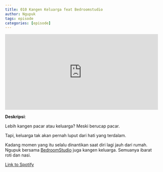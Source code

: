 ```yaml
---
title: 010 Kangen Keluarga feat Bedroomstudio
author: Ngupuk
tags: episode
categories: [episode]
---
```


<iframe src="https://open.spotify.com/embed/episode/1n36pzI3yqKtUjSjveR6Kx" width="100%" height="250" frameborder="0" allowtransparency="true" allow="encrypted-media"></iframe>

**Deskripsi**:

Lebih kangen pacar atau keluarga? Meski berucap pacar.

Tapi, keluarga tak akan pernah luput dari hati yang terdalam.

Kadang momen yang itu selalu dinantikan saat diri lagi jauh dari rumah. Ngupuk bersama [BedroomStudio](https://www.instagram.com/bedroomstudio_) juga kangen keluarga. Semuanya ibarat roti dan nasi.

[Link to Spotify](https://open.spotify.com/episode/1n36pzI3yqKtUjSjveR6Kx)

